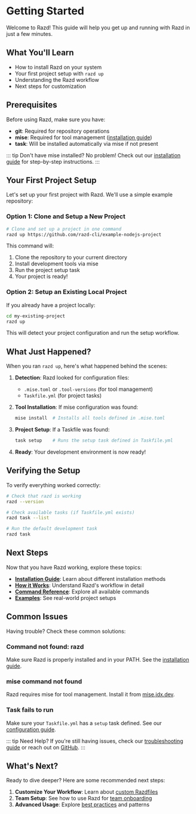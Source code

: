 # Getting Started

Welcome to Razd! This guide will help you get up and running with Razd in just a few minutes.

## What You'll Learn

- How to install Razd on your system
- Your first project setup with `razd up`
- Understanding the Razd workflow
- Next steps for customization

## Prerequisites

Before using Razd, make sure you have:

- **git**: Required for repository operations
- **mise**: Required for tool management ([installation guide](https://mise.jdx.dev/getting-started.html))
- **task**: Will be installed automatically via mise if not present

::: tip
Don't have mise installed? No problem! Check out our [installation guide](/guide/installation) for step-by-step instructions.
:::

## Your First Project Setup

Let's set up your first project with Razd. We'll use a simple example repository:

### Option 1: Clone and Setup a New Project

```bash
# Clone and set up a project in one command
razd up https://github.com/razd-cli/example-nodejs-project
```

This command will:
1. Clone the repository to your current directory
2. Install development tools via mise
3. Run the project setup task
4. Your project is ready!

### Option 2: Setup an Existing Local Project

If you already have a project locally:

```bash
cd my-existing-project
razd up
```

This will detect your project configuration and run the setup workflow.

## What Just Happened?

When you ran `razd up`, here's what happened behind the scenes:

1. **Detection**: Razd looked for configuration files:
   - `.mise.toml` or `.tool-versions` (for tool management)
   - `Taskfile.yml` (for project tasks)

2. **Tool Installation**: If mise configuration was found:
   ```bash
   mise install  # Installs all tools defined in .mise.toml
   ```

3. **Project Setup**: If a Taskfile was found:
   ```bash
   task setup    # Runs the setup task defined in Taskfile.yml
   ```

4. **Ready**: Your development environment is now ready!

## Verifying the Setup

To verify everything worked correctly:

```bash
# Check that razd is working
razd --version

# Check available tasks (if Taskfile.yml exists)
razd task --list

# Run the default development task
razd task
```

## Next Steps

Now that you have Razd working, explore these topics:

- **[Installation Guide](/guide/installation)**: Learn about different installation methods
- **[How it Works](/guide/how-it-works)**: Understand Razd's workflow in detail
- **[Command Reference](/reference/commands)**: Explore all available commands
- **[Examples](/examples/)**: See real-world project setups

## Common Issues

Having trouble? Check these common solutions:

### Command not found: razd
Make sure Razd is properly installed and in your PATH. See the [installation guide](/guide/installation).

### mise command not found
Razd requires mise for tool management. Install it from [mise.jdx.dev](https://mise.jdx.dev/getting-started.html).

### Task fails to run
Make sure your `Taskfile.yml` has a `setup` task defined. See our [configuration guide](/guide/configuration).

::: tip Need Help?
If you're still having issues, check our [troubleshooting guide](/troubleshooting/common-issues) or reach out on [GitHub](https://github.com/razd-cli/razd/issues).
:::

## What's Next?

Ready to dive deeper? Here are some recommended next steps:

1. **Customize Your Workflow**: Learn about [custom Razdfiles](/guide/custom-razdfiles)
2. **Team Setup**: See how to use Razd for [team onboarding](/examples/team-onboarding)
3. **Advanced Usage**: Explore [best practices](/guide/best-practices) and patterns